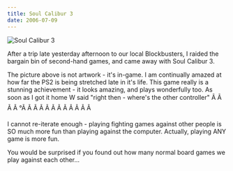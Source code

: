 ```yaml
---
title: Soul Calibur 3
date: 2006-07-09
---
```


![Soul Calibur 3](https://source.unsplash.com/s9CC2SKySJM/1600x900)

After a trip late yesterday afternoon to our local Blockbusters, I raided the bargain bin of second-hand games, and came away with Soul Calibur 3.

The picture above is not artwork - it's in-game. I am continually amazed at how far the PS2 is being stretched late in it's life. This game really is a stunning achievement - it looks amazing, and plays wonderfully too. As soon as I got it home W said "right then - where's the other controller" Ã Ã Ã Ã °Ã Ã Ã Ã Ã Ã Ã Ã Ã Ã Ã Ã 

I cannot re-iterate enough - playing fighting games against other people is SO much more fun than playing against the computer. Actually, playing ANY game is more fun.

You would be surprised if you found out how many normal board games we play against each other...